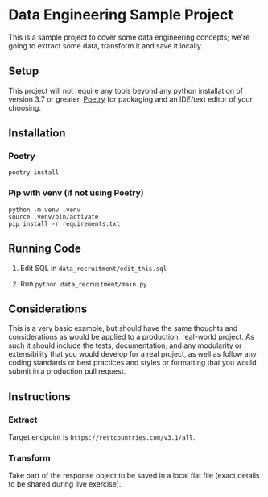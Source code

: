 # Data Engineering Sample Project

This is a sample project to cover some data engineering concepts; we're going to 
extract some data, transform it and save it locally.

## Setup
This project will not require any tools beyond any python installation of
version 3.7 or greater, [Poetry](https://python-poetry.org/) for packaging and an IDE/text editor of your choosing.

## Installation
### Poetry
`poetry install`

### Pip with venv (if not using Poetry)
```
python -m venv .venv
source .venv/bin/activate
pip install -r requirements.txt
```

## Running Code
1. Edit SQL in `data_recruitment/edit_this.sql`

2. Run `python data_recruitment/main.py`

## Considerations
This is a very basic example, but should have the same thoughts and considerations as 
would be applied to a production, real-world project. As such it should include the
tests, documentation, and any modularity or extensibility that you would develop for
a real project, as well as follow any coding standards or best practices and styles or
formatting that you would submit in a production pull request.

## Instructions

### Extract

Target endpoint is `https://restcountries.com/v3.1/all`.

### Transform

Take part of the response object to be saved in a local flat file (exact details to be shared
during live exercise).
